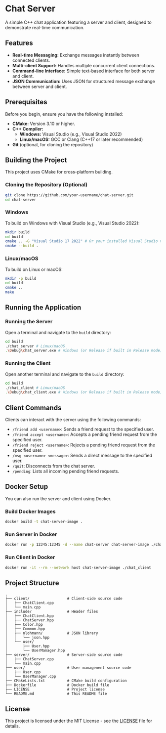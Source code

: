 # Chat Server

A simple C++ chat application featuring a server and client, designed to demonstrate real-time communication.

## Features

*   **Real-time Messaging:** Exchange messages instantly between connected clients.
*   **Multi-client Support:** Handles multiple concurrent client connections.
*   **Command-line Interface:** Simple text-based interface for both server and client.
*   **JSON Communication:** Uses JSON for structured message exchange between server and client.

## Prerequisites

Before you begin, ensure you have the following installed:

*   **CMake:** Version 3.10 or higher.
*   **C++ Compiler:**
    *   **Windows:** Visual Studio (e.g., Visual Studio 2022)
    *   **Linux/macOS:** GCC or Clang (C++17 or later recommended)
*   **Git** (optional, for cloning the repository)

## Building the Project

This project uses CMake for cross-platform building.

### Cloning the Repository (Optional)

```bash
git clone https://github.com/your-username/chat-server.git
cd chat-server
```

### Windows

To build on Windows with Visual Studio (e.g., Visual Studio 2022):

```bash
mkdir build
cd build
cmake .. -G "Visual Studio 17 2022" # Or your installed Visual Studio version
cmake --build .
```

### Linux/macOS

To build on Linux or macOS:

```bash
mkdir -p build
cd build
cmake ..
make
```

## Running the Application

### Running the Server

Open a terminal and navigate to the `build` directory:

```bash
cd build
./chat_server # Linux/macOS
.\Debug\chat_server.exe # Windows (or Release if built in Release mode)
```

### Running the Client

Open another terminal and navigate to the `build` directory:

```bash
cd build
./chat_client # Linux/macOS
.\Debug\chat_client.exe # Windows (or Release if built in Release mode)
```

## Client Commands

Clients can interact with the server using the following commands:

*   `/friend add <username>`: Sends a friend request to the specified user.
*   `/friend accept <username>`: Accepts a pending friend request from the specified user.
*   `/friend reject <username>`: Rejects a pending friend request from the specified user.
*   `/msg <username> <message>`: Sends a direct message to the specified user.
*   `/quit`: Disconnects from the chat server.
*   `/pending`: Lists all incoming pending friend requests.

## Docker Setup

You can also run the server and client using Docker.

### Build Docker Images

```bash
docker build -t chat-server-image .
```

### Run Server in Docker

```bash
docker run -p 12345:12345 -d --name chat-server chat-server-image ./chat_server
```

### Run Client in Docker

```bash
docker run -it --rm --network host chat-server-image ./chat_client
```

## Project Structure

```
.
├── client/                 # Client-side source code
│   ├── ChatClient.cpp
│   └── main.cpp
├── include/                # Header files
│   ├── ChatClient.hpp
│   ├── ChatServer.hpp
│   ├── Color.hpp
│   ├── Common.hpp
│   ├── nlohmann/           # JSON library
│   │   └── json.hpp
│   └── user/
│       ├── User.hpp
│       └── UserManager.hpp
├── server/                 # Server-side source code
│   ├── ChatServer.cpp
│   └── main.cpp
├── user/                   # User management source code
│   ├── User.cpp
│   └── UserManager.cpp
├── CMakeLists.txt          # CMake build configuration
├── Dockerfile              # Docker build file
├── LICENSE                 # Project license
└── README.md               # This README file
```

## License

This project is licensed under the MIT License - see the [LICENSE](LICENSE) file for details.
